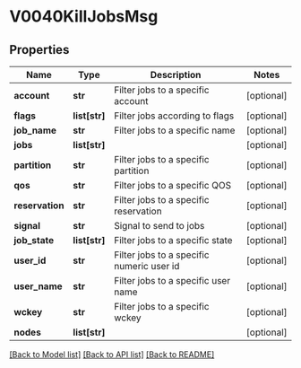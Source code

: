 # V0040KillJobsMsg

## Properties
Name | Type | Description | Notes
------------ | ------------- | ------------- | -------------
**account** | **str** | Filter jobs to a specific account | [optional] 
**flags** | **list[str]** | Filter jobs according to flags | [optional] 
**job_name** | **str** | Filter jobs to a specific name | [optional] 
**jobs** | **list[str]** |  | [optional] 
**partition** | **str** | Filter jobs to a specific partition | [optional] 
**qos** | **str** | Filter jobs to a specific QOS | [optional] 
**reservation** | **str** | Filter jobs to a specific reservation | [optional] 
**signal** | **str** | Signal to send to jobs | [optional] 
**job_state** | **list[str]** | Filter jobs to a specific state | [optional] 
**user_id** | **str** | Filter jobs to a specific numeric user id | [optional] 
**user_name** | **str** | Filter jobs to a specific user name | [optional] 
**wckey** | **str** | Filter jobs to a specific wckey | [optional] 
**nodes** | **list[str]** |  | [optional] 

[[Back to Model list]](../README.md#documentation-for-models) [[Back to API list]](../README.md#documentation-for-api-endpoints) [[Back to README]](../README.md)



